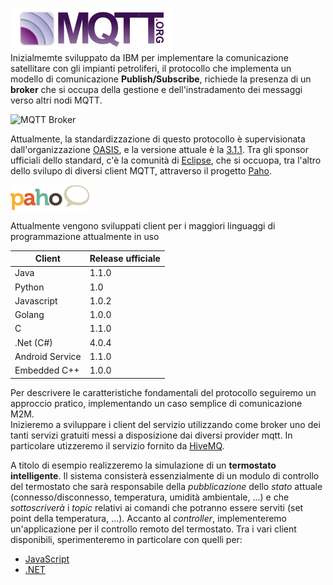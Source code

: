 ![MQTT Logo](https://github.com/alien70/InternetOfThings/blob/master/images/mqttorg-glow.png?raw=true)  
Inizialmemte sviluppato da IBM per implementare la comunicazione satellitare con gli impianti petroliferi, 
il protocollo che implementa un modello di comunicazione **Publish/Subscribe**, richiede la presenza di un **broker** che si occupa della gestione e dell'instradamento dei messaggi verso altri nodi MQTT.
 
<img src="https://github.com/alien70/InterntOfThings/blob/master/images/mqtt_broker.png?raw=true" width="50%" alt="MQTT Broker"> 

Attualmente, la standardizzazione di questo protocollo è supervisionata dall'organizzazione [OASIS](https://www.oasis-open.org/news/announcements/mqtt-version-3-1-1-becomes-an-oasis-standard),
 e la versione attuale è la [3.1.1](http://docs.oasis-open.org/mqtt/mqtt/v3.1.1/os/mqtt-v3.1.1-os.pdf).
Tra gli sponsor ufficiali dello standard, c'è la comunità di [Eclipse](http://iot.eclipse.org/standards#mqtt), che si occuopa, tra l'altro dello svilupo di diversi client MQTT, attraverso il progetto [Paho](https://eclipse.org/paho/).  

<img src="https://github.com/alien70/InternetOfThings/blob/master/images/paho_logo_400.png?raw=true" width="25%" alt="PAHO Logo">

Attualmente vengono sviluppati client per i maggiori linguaggi di programmazione attualmente in uso

<table>
<thead>
<th>Client</th>
<th>Release ufficiale</th>
</thead>
<tbody>
<tr>
	<td>Java</td>
	<td>1.1.0</td>
</tr>
<tr>
	<td>Python</td>
	<td>1.0</td>
</tr>
<tr>
	<td>Javascript</td>
	<td>1.0.2</td>
</tr>
<tr>
	<td>Golang</td>
	<td>1.0.0</td>
</tr>
<tr>
	<td>C</td>
	<td>1.1.0</td>
</tr>
<tr>
    <td>.Net (C#)</td>
	<td>4.0.4</td>
</tr>
<tr>
	<td>Android Service</td>
	<td>1.1.0</td>
</tr>
<tr>
	<td>Embedded C++</td>
	<td>1.0.0</td>
</tr>
</tbody>
</table>

Per descrivere le caratteristiche fondamentali del protocollo seguiremo un approccio pratico, implementando un caso semplice di comunicazione M2M.  
Inizieremo a sviluppare i client del servizio utilizzando come broker uno dei tanti servizi gratuiti messi a disposizione dai diversi provider mqtt. In particolare utizzeremo il servizio fornito da [HiveMQ](http://www.mqtt-dashboard.com/).

A titolo di esempio realizzeremo la simulazione di un **termostato intelligente**. Il sistema consisterà essenzialmente di un modulo di controllo del termostato che sarà responsabile della *pubblicazione* dello *stato* attuale (connesso/disconnesso, temperatura, umidità ambientale, ...) e che *sottoscriverà* i *topic* relativi ai comandi che potranno essere serviti (set point della temperatura, ...). Accanto al *controller*, implementeremo un'applicazione per il controllo remoto del termostato.
Tra i vari client disponibili, sperimenteremo in particolare con quelli per:
* [JavaScript](https://github.com/alien70/InternetOfThings/tree/master/mqtt/Javascript) 
* [.NET](https://github.com/alien70/InternetOfThings/tree/master/mqtt/dotNet)